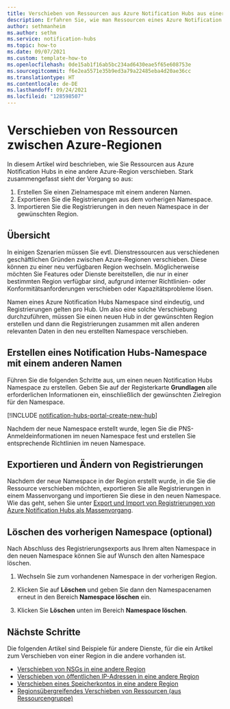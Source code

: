 ```yaml
---
title: Verschieben von Ressourcen aus Azure Notification Hubs aus einer Region in eine andere
description: Erfahren Sie, wie man Ressourcen eines Azure Notification Hub in eine andere Azure-Region verschiebt.
author: sethmanheim
ms.author: sethm
ms.service: notification-hubs
ms.topic: how-to
ms.date: 09/07/2021
ms.custom: template-how-to
ms.openlocfilehash: 0de15ab1f16ab5bc234ad6430eae5f65e608753e
ms.sourcegitcommit: f6e2ea5571e35b9ed3a79a22485eba4d20ae36cc
ms.translationtype: HT
ms.contentlocale: de-DE
ms.lasthandoff: 09/24/2021
ms.locfileid: "128598507"
---
```

# <a name="move-resources-between-azure-regions"></a>Verschieben von Ressourcen zwischen Azure-Regionen

In diesem Artikel wird beschrieben, wie Sie Ressourcen aus Azure Notification Hubs in eine andere Azure-Region verschieben. Stark zusammengefasst sieht der Vorgang so aus:

1. Erstellen Sie einen Zielnamespace mit einem anderen Namen.
1. Exportieren Sie die Registrierungen aus dem vorherigen Namespace.
1. Importieren Sie die Registrierungen in den neuen Namespace in der gewünschten Region.

## <a name="overview"></a>Übersicht

In einigen Szenarien müssen Sie evtl. Dienstressourcen aus verschiedenen geschäftlichen Gründen zwischen Azure-Regionen verschieben. Diese können zu einer neu verfügbaren Region wechseln. Möglicherweise möchten Sie Features oder Dienste bereitstellen, die nur in einer bestimmten Region verfügbar sind, aufgrund interner Richtlinien- oder Konformitätsanforderungen verschieben oder Kapazitätsprobleme lösen.

Namen eines Azure Notification Hubs Namespace sind eindeutig, und Registrierungen gelten pro Hub. Um also eine solche Verschiebung durchzuführen, müssen Sie einen neuen Hub in der gewünschten Region erstellen und dann die Registrierungen zusammen mit allen anderen relevanten Daten in den neu erstellten Namespace verschieben.

## <a name="create-a-notification-hubs-namespace-with-a-different-name"></a>Erstellen eines Notification Hubs-Namespace mit einem anderen Namen

Führen Sie die folgenden Schritte aus, um einen neuen Notification Hubs Namespace zu erstellen. Geben Sie auf der Registerkarte **Grundlagen** alle erforderlichen Informationen ein, einschließlich der gewünschten Zielregion für den Namespace.

[!INCLUDE [notification-hubs-portal-create-new-hub](../../includes/notification-hubs-portal-create-new-hub.md)]

Nachdem der neue Namespace erstellt wurde, legen Sie die PNS-Anmeldeinformationen im neuen Namespace fest und erstellen Sie entsprechende Richtlinien im neuen Namespace.

## <a name="exportimport-registrations"></a>Exportieren und Ändern von Registrierungen

Nachdem der neue Namespace in der Region erstellt wurde, in die Sie die Ressource verschieben möchten, exportieren Sie alle Registrierungen in einem Massenvorgang und importieren Sie diese in den neuen Namespace. Wie das geht, sehen Sie unter [Export und Import von Registrierungen von Azure Notification Hubs als Massenvorgang](export-modify-registrations-bulk.md).

## <a name="delete-the-previous-namespace-optional"></a>Löschen des vorherigen Namespace (optional)

Nach Abschluss des Registrierungsexports aus Ihrem alten Namespace in den neuen Namespace können Sie auf Wunsch den alten Namespace löschen.

1. Wechseln Sie zum vorhandenen Namespace in der vorherigen Region.

2. Klicken Sie auf **Löschen** und geben Sie dann den Namespacenamen erneut in den Bereich **Namespace löschen** ein.

3. Klicken Sie **Löschen** unten im Bereich **Namespace löschen**.

## <a name="next-steps"></a>Nächste Schritte

Die folgenden Artikel sind Beispiele für andere Dienste, für die ein Artikel zum Verschieben von einer Region in die andere vorhanden ist.

- [Verschieben von NSGs in eine andere Region](/azure/virtual-network/move-across-regions-nsg-portal)
- [Verschieben von öffentlichen IP-Adressen in eine andere Region](/azure/virtual-network/move-across-regions-publicip-portal)
- [Verschieben eines Speicherkontos in eine andere Region](/azure/storage/common/storage-account-move?toc=%2Fazure%2Fstorage%2Fblobs%2Ftoc.json&tabs=azure-portal)
- [Regionsübergreifendes Verschieben von Ressourcen (aus Ressourcengruppe)](/azure/resource-mover/move-region-within-resource-group#:~:text=1%20In%20the%20Azure%20portal%2C%20open%20the%20relevant,you%20want%20to%20move.%20...%20More%20items...%20)
